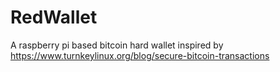 # RedWallet
A raspberry pi based bitcoin hard wallet inspired by https://www.turnkeylinux.org/blog/secure-bitcoin-transactions
